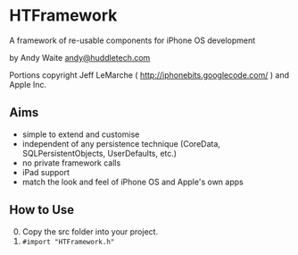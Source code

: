 HTFramework
===========

A framework of re-usable components for iPhone OS development

by Andy Waite <andy@huddletech.com>

Portions copyright Jeff LeMarche ( http://iphonebits.googlecode.com/ ) and Apple Inc.

Aims
----

* simple to extend and customise
* independent of any persistence technique (CoreData, SQLPersistentObjects, UserDefaults, etc.)
* no private framework calls
* iPad support
* match the look and feel of iPhone OS and Apple's own apps

How to Use
----------

0. Copy the src folder into your project.
0. `#import "HTFramework.h"`